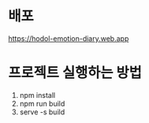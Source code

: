 # 배포

https://hodol-emotion-diary.web.app

# 프로젝트 실행하는 방법

1. npm install
2. npm run build
3. serve -s build
